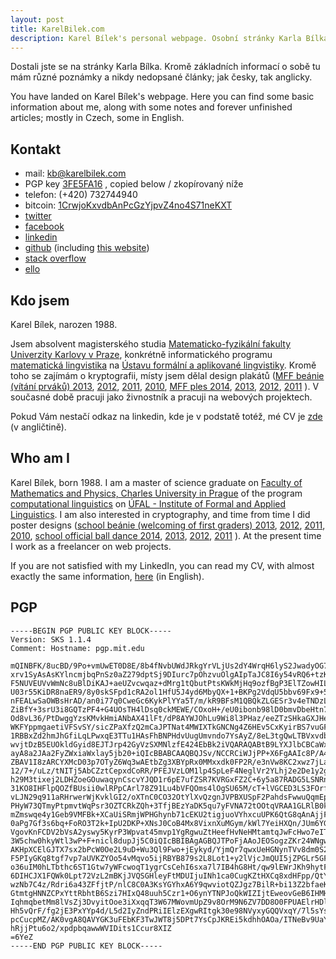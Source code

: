 ```yaml
---
layout: post
title: KarelBilek.com
description: Karel Bílek's personal webpage. Osobní stránky Karla Bílka.
---
```


Dostali jste se na stránky Karla Bílka. Kromě základních informací o sobě tu mám různé poznámky a nikdy nedopsané články; jak česky, tak anglicky.

You have landed on Karel Bílek's webpage. Here you can find some basic information about me, along with some notes and forever unfinished articles; mostly in Czech, some in English.

<a name="kontakt"></a>

Kontakt
---

* mail: [kb@karelbilek.com](mailto:kb@karelbilek.com)
* PGP key [3FE5FA16](https://pgp.mit.edu/pks/lookup?op=vindex&search=0xA25898CF3FE5FA16) , copied below / zkopírovaný níže
* telefon: (+420) 732744940
* bitcoin: [1CrwjoKxvdbAnPcGzYjpvZ4no4S71neKXT](bitcoin:1CrwjoKxvdbAnPcGzYjpvZ4no4S71neKXT)
* [twitter](https://twitter.com/karel_3d)
* [facebook](https://facebook.com/syn.bozi)
* [linkedin](https://www.linkedin.com/profile/view?id=215709638)
* [github](https://github.com/runn1ng) (including [this website](https://github.com/runn1ng/runn1ng.github.com))
* [stack overflow](https://stackoverflow.com/users/101152/karel-b%C3%ADlek)
* [ello](https://ello.co/karel3d)


Kdo jsem
--
Karel Bílek, narozen 1988.

Jsem absolvent magisterského studia [Matematicko-fyzikální fakulty Univerzity Karlovy v Praze](http://www.mff.cuni.cz/),
konkrétně informatického programu [matematická lingvistika](http://www.mff.cuni.cz/studium/bcmgr/ok/i3b53.htm)
na [Ústavu formální a aplikované lingvistiky](https://ufal.mff.cuni.cz/).
Kromě toho se zajímám o kryptografii, místy jsem dělal design plakátů 
([MFF beánie (vítání prváků) 2013](http://www.matfyzak.cz/wp/wp-content/uploads/2013/10/beanie13_dusik-724x1024.png),
[2012](http://www.matfyzak.cz/wp/wp-content/uploads/2013/08/plakat.png),
[2011](/beanie2011.png),
[2010](http://www.matfyzak.cz/wp/wp-content/uploads/2010/11/beanie_print_sirsi.pdf),
[MFF ples 2014](http://www.matfyzak.cz/wp/wp-content/uploads/2014/01/plakat.png),
[2013](http://www.matfyzak.cz/wp/wp-content/uploads/2009/08/plakat2.png),
[2012](http://www.matfyzak.cz/wp/wp-content/uploads/2012/09/plakat_2012.png),
[2011](http://www.matfyzak.cz/wp/wp-content/uploads/2012/09/plakat_2011.jpg)
). V současné době pracuji jako živnostník a pracuji na webových projektech.

Pokud Vám nestačí odkaz na linkedin, kde je v podstatě totéž, mé CV je [zde](cv) (v angličtině).

Who am I
---
Karel Bílek, born 1988.
I am a master of science graduate on [Faculty of Mathematics and Physics, Charles University in Prague](http://www.mff.cuni.cz/)
of the program [computational linguistics](http://www.mff.cuni.cz/studium/bcmgr/ok/i3b53.htm)
on [ÚFAL - Institute of Formal and Applied Linguistics](https://ufal.mff.cuni.cz/).
I am also interested in cryptography, and time from time I did poster designs
([school beánie (welcoming of first graders) 2013](http://www.matfyzak.cz/wp/wp-content/uploads/2013/10/beanie13_dusik-724x1024.png),
[2012](http://www.matfyzak.cz/wp/wp-content/uploads/2013/08/plakat.png),
[2011](/beanie2011.png),
[2010](http://www.matfyzak.cz/wp/wp-content/uploads/2010/11/beanie_print_sirsi.pdf),
[school official ball dance 2014](http://www.matfyzak.cz/wp/wp-content/uploads/2014/01/plakat.png),
[2013](http://www.matfyzak.cz/wp/wp-content/uploads/2009/08/plakat2.png),
[2012](http://www.matfyzak.cz/wp/wp-content/uploads/2012/09/plakat_2012.png),
[2011](http://www.matfyzak.cz/wp/wp-content/uploads/2012/09/plakat_2011.jpg)
). At the present time I work as a freelancer on web projects.

If you are not satisfied with my LinkedIn, you can read my CV, with almost exactly the same information, [here](cv) (in English). 

PGP
---


    -----BEGIN PGP PUBLIC KEY BLOCK-----
    Version: SKS 1.1.4
    Comment: Hostname: pgp.mit.edu

    mQINBFK/8ucBD/9Po+vmUwET0D8E/8b4fNvbUWdJRkgYrVLjUs2dY4WrqH6lyS2JwadyOG7L
    xrv1SyAsAsKYlncmjbqPnSz0aZ279dptSj9DIurc7pOhzvuOlgAIpTaJC8I6y54vRQ6+tzKc
    F5NUVEUVvWmNc8uBlDiKAJ+aeUZvcwqaz+dMrg1tQbutPtsKWkMjHq9ozfBgP3ElTZowHILD
    U03r55KiDR8naER9/8y0skSFpd1cRA2ol1HfU5J4yd6MbyQX+1+BKPg2VdqU5bbv69Fx9+5c
    nFEALwSaOWBsHrAD/an0i77q0CweGc6KykPlYYa5T/m/kR9BFsM1QBQkZLGESr3v4eTNDzLr
    ZiBfY+3srU3i8GQTzPF4+G4UOsTH4lDsq0ckMEWE/COxoH+/eU0ibonb98lD0bmvDbeHtn7Q
    Od8vL36/PtDwggYzsKMvkHmiANbAX41lFt/dP8AYWJOhLu9Wi8l3PHaz/eeZTzSHkaGXJHee
    WKFYppmgaetiVFSvSY/sicZPaXfzQ2mCaJPTNat4MWIXTkGNCNg4Z6HEv5CxKyirBS7vuGFa
    1RBBxZd2hmJhGfiLqLPwxqE3TTu1HAsFhBNPHdvUugUmvndo7YsAyZ/8eL3tgQwLTBVxvdbE
    wvjtDzB5EUOkldGyid8EJTJrp42GyVzSXMNlzfE424EbBk2iVQARAQABtB9LYXJlbCBCaWxl
    ayA8a2JAa2FyZWxiaWxlay5jb20+iQIcBBABCAAQBQJSv/NCCRCiWJjPP+X6FgAAIc8P/A4V
    ZBAV1I8zARCYXMcD03p7OTyZ6Wq3wAEtbZg3XBYpRx0MMxxdk0FP2R/e3nVw8KC2xwz7jLa6
    12/7+/uLz/tNITj5AbCZztCepxdCoRR/PFEJVzLOM1lp4SpLeF4NeglVr2YLhj2e2De1y2g8
    h29M3tixej2LDHZoeGOuwaqynCscvYJQD1r6pE7ufZSR7KVRGxFZ2C+6y5a87RADG5LSNRnp
    31KO8IHFlpQOZfBUsii0wlRPpCArl78Z91Lu4bVFQOms4lOgSU65M/cT+lVGCED3LS3FOrfr
    vLJN29q911aRHrwerWjKvklGI2/oXTnC0CO32OtYlXvQzgnJVPBXUSpF2PahdsFwwuQqmEpB
    PHyW73QTmyPtpmvtWqPsr3OZTCRkZQh+3TfjBEzYaDK5qu7yFVNA72tOOtqVRAA1GLRlB0k+
    mZmswqe4y1Geb9VMFBk+XCaUiSRmjWPHGhynb71cEKU2tigjuoVYhxcuUPK6QtG8qAnAjjFQ
    0aPg7Gf3s6bq+FoRO3T2k+IpU2DKP+XNsJ0CoB4Mx8VixnXuMGym/kWl7YeiHXQn/JUm6YGD
    VgovKnFCDV2bVsA2yswy5KyrP3Wpvat45mvp1YgRgwuZtHeefHvNeHMtamtqJwFcHwo7eIT3
    3W5chw0hkyWtl3wP+F+nicl8dupJj5C0iQIcBBIBAgAGBQJTPoFjAAoJEOSogzZKr24WNgwQ
    AKHpXCElGJTX7sx2bPcW0Oe2L9uD+Wu3Ql9Fwo+jEykyd/YjmQr7qwxUeHGNynTVv8dm0S2Y
    F5PIyGKq8tgf7vp7aUVKZYOo54vMqvo5ijRBYB879s2L8Lot1+y2lVjcJmQUI5jZPGLr5GF5
    o36uIM0hLTbthc6ST1Gtw7yWFcwoqT1ygrCsCehI6sxa7l7IB4hG8Ht/qw9lEWrJKh9hytF1
    6DIHCJX1FQWk0Lpt72VzL2mBKjJVQSGHleyFtMDUIjuINh1ca0CugKZtHXCq8xdHFpp/QtYX
    wzNb7C4z/Rdri6a43ZFfjtP/nlC8C0A3KsYGYhxA6Y9qwviotQZJgz7BilR+bi13Z2bfaeKW
    GtmtgHNNZCPxYttRbhtB6Szi7HIxQ48uuh5Czr1+O6ynYTNPJoQkWIZIjtEweovGeB6IHMH8
    IqhmqbetMm8lVsZj3DvyitOoe3iXxqqT3W67MWovmUpZ9v8OrM9N6ZV7DD8O0FPUAElrHDlF
    Hh5vQrF/fg2jE3PxYYp4d/L5d2IyZndPRiIElzEXgwRItgk30e98NVyxyGQQVxqY/7l5sYsu
    pcCucpMZ/AK0vgA8QAVYGK3uFEbKF3TwJWT8j5DPt7YsCpJKREi5kdhhOAOa/ITNeBv9UaYg
    hRjjPtu6o2/xpdpbqawwWVIDits1Ccur8XIZ
    =6YeZ
    -----END PGP PUBLIC KEY BLOCK-----


